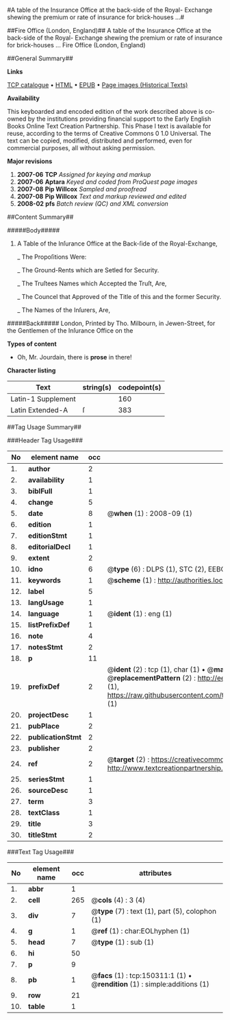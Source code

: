 #A table of the Insurance Office at the back-side of the Royal- Exchange shewing the premium or rate of insurance for brick-houses ...#

##Fire Office (London, England)##
A table of the Insurance Office at the back-side of the Royal- Exchange shewing the premium or rate of insurance for brick-houses ...
Fire Office (London, England)

##General Summary##

**Links**

[TCP catalogue](http://www.ota.ox.ac.uk/tcp/)  • 
[HTML](http://tei.it.ox.ac.uk/tcp/Texts-HTML/free/A95/A95680.html)  • 
[EPUB](http://tei.it.ox.ac.uk/tcp/Texts-EPUB/free/A95/A95680.epub) • 
[Page images (Historical Texts)](https://data.historicaltexts.jisc.ac.uk/view?pubId=eebo-36273550e&pageId=eebo-36273550e-150311-1)

**Availability**

This keyboarded and encoded edition of the
	       work described above is co-owned by the institutions
	       providing financial support to the Early English Books
	       Online Text Creation Partnership. This Phase I text is
	       available for reuse, according to the terms of Creative
	       Commons 0 1.0 Universal. The text can be copied,
	       modified, distributed and performed, even for
	       commercial purposes, all without asking permission.

**Major revisions**

1. __2007-06__ __TCP__ *Assigned for keying and markup*
1. __2007-06__ __Aptara__ *Keyed and coded from ProQuest page images*
1. __2007-08__ __Pip Willcox__ *Sampled and proofread*
1. __2007-08__ __Pip Willcox__ *Text and markup reviewed and edited*
1. __2008-02__ __pfs__ *Batch review (QC) and XML conversion*

##Content Summary##

#####Body#####

1. A Table of the Inſurance Office at the Back-ſide of the Royal-Exchange,

    _ The Propoſitions Were:

    _ The Ground-Rents which are Setled for Security.

    _ The Truſtees Names which Accepted the Truſt, Are,

    _ The Councel that Approved of the Title of this and the former Security.

    _ The Names of the Inſurers, Are,

#####Back#####
London, Printed by Tho. Milbourn, in Jewen-Street, for the Gentlemen of the Inſurance Office on the

**Types of content**

  * Oh, Mr. Jourdain, there is **prose** in there!

**Character listing**


|Text|string(s)|codepoint(s)|
|---|---|---|
|Latin-1 Supplement| |160|
|Latin Extended-A|ſ|383|

##Tag Usage Summary##

###Header Tag Usage###

|No|element name|occ|attributes|
|---|---|---|---|
|1.|__author__|2||
|2.|__availability__|1||
|3.|__biblFull__|1||
|4.|__change__|5||
|5.|__date__|8| @__when__ (1) : 2008-09 (1)|
|6.|__edition__|1||
|7.|__editionStmt__|1||
|8.|__editorialDecl__|1||
|9.|__extent__|2||
|10.|__idno__|6| @__type__ (6) : DLPS (1), STC (2), EEBO-CITATION (1), OCLC (1), VID (1)|
|11.|__keywords__|1| @__scheme__ (1) : http://authorities.loc.gov/ (1)|
|12.|__label__|5||
|13.|__langUsage__|1||
|14.|__language__|1| @__ident__ (1) : eng (1)|
|15.|__listPrefixDef__|1||
|16.|__note__|4||
|17.|__notesStmt__|2||
|18.|__p__|11||
|19.|__prefixDef__|2| @__ident__ (2) : tcp (1), char (1)  •  @__matchPattern__ (2) : ([0-9\-]+):([0-9IVX]+) (1), (.+) (1)  •  @__replacementPattern__ (2) : http://eebo.chadwyck.com/downloadtiff?vid=$1&page=$2 (1), https://raw.githubusercontent.com/textcreationpartnership/Texts/master/tcpchars.xml#$1 (1)|
|20.|__projectDesc__|1||
|21.|__pubPlace__|2||
|22.|__publicationStmt__|2||
|23.|__publisher__|2||
|24.|__ref__|2| @__target__ (2) : https://creativecommons.org/publicdomain/zero/1.0/ (1), http://www.textcreationpartnership.org/docs/. (1)|
|25.|__seriesStmt__|1||
|26.|__sourceDesc__|1||
|27.|__term__|3||
|28.|__textClass__|1||
|29.|__title__|3||
|30.|__titleStmt__|2||


###Text Tag Usage###

|No|element name|occ|attributes|
|---|---|---|---|
|1.|__abbr__|1||
|2.|__cell__|265| @__cols__ (4) : 3 (4)|
|3.|__div__|7| @__type__ (7) : text (1), part (5), colophon (1)|
|4.|__g__|1| @__ref__ (1) : char:EOLhyphen (1)|
|5.|__head__|7| @__type__ (1) : sub (1)|
|6.|__hi__|50||
|7.|__p__|9||
|8.|__pb__|1| @__facs__ (1) : tcp:150311:1 (1)  •  @__rendition__ (1) : simple:additions (1)|
|9.|__row__|21||
|10.|__table__|1||
